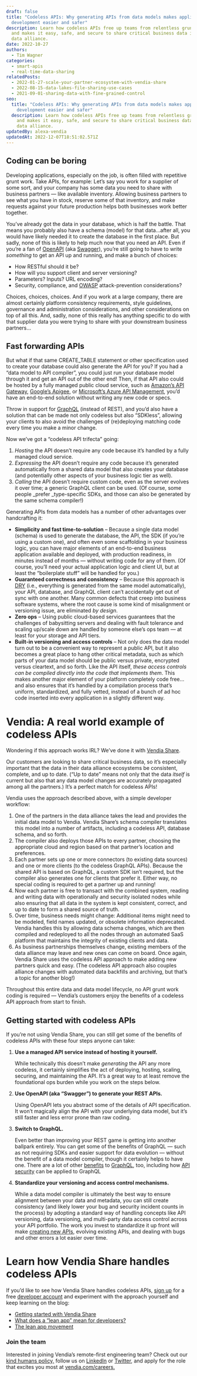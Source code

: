 ```yaml
---
draft: false
title: "Codeless APIs: Why generating APIs from data models makes application
  development easier and safer"
description: Learn how codeless APIs free up teams from relentless grunt work
  and makes it easy, safe, and secure to share critical business data in your
  data alliance.
date: 2022-10-27
authors:
  - Tim Wagner
categories:
  - smart-apis
  - real-time-data-sharing
relatedPosts:
  - 2022-01-27-scale-your-partner-ecosystem-with-vendia-share
  - 2022-08-15-data-lakes-file-sharing-use-cases
  - 2021-09-01-sharing-data-with-fine-grained-control
seo:
  title: "Codeless APIs: Why generating APIs from data models makes application
    development easier and safer"
  description: Learn how codeless APIs free up teams from relentless grunt work
    and makes it easy, safe, and secure to share critical business data in your
    data alliance.
updatedBy: alexa-vendia
updatedAt: 2022-12-07T18:51:02.571Z
---
```


## Coding can be boring

Developing applications, especially on the job, is often filled with repetitive grunt work. Take APIs, for example: Let’s say you work for a supplier of some sort, and your company has some data you need to share with business partners — like available inventory. Allowing business partners to see what you have in stock, reserve some of that inventory, and make requests against your future production helps both businesses work better together.

You’ve already got the data in your database, which is half the battle. That means you probably also have a schema (model) for that data…after all, you would have likely needed it to create the database in the first place. But sadly, none of this is likely to help much now that you need an API. Even if you’re a fan of [OpenAPI](https://spec.openapis.org/oas/latest.html#:~:text=The%20OpenAPI%20Specification%20(OAS)%20defines%20a%20standard%2C%20language%2D,or%20through%20network%20traffic%20inspection.) (aka [Swagger](https://swagger.io/)), you’re still going to have to write _something_ to get an API up and running, and make a bunch of choices: 



* How RESTful should it be?
* How will you support client and server versioning?
* Parameters? Inputs? URL encoding?
* Security, compliance, and [OWASP](https://owasp.org/) attack-prevention considerations?

Choices, choices, choices. And if you work at a large company, there are almost certainly platform consistency requirements, style guidelines, governance and administration considerations, and other considerations on top of all this. And, sadly, none of this really has anything specific to do with that supplier data you were trying to share with your downstream business partners…


## Fast forwarding APIs

But what if that same CREATE_TABLE statement or other specification used to create your database could also generate the API for you? If you had a “data model to API compiler”, you could just run your database model through it and get an API out of the other end! Then, if that API also could be hosted by a fully managed public cloud service, such as [Amazon’s API Gateway](https://aws.amazon.com/api-gateway/), [Google’s Apigee](https://cloud.google.com/apigee), or [Microsoft’s Azure API Management](https://azure.microsoft.com/en-us/products/api-management/?&ef_id=CjwKCAjw79iaBhAJEiwAPYwoCIWGQxrHxByIJh_VVl3Zrzylq-oHPty0XPPS7IoVi5ah_pVe04BTOxoCWA4QAvD_BwE:G:s&OCID=AIDcmm5edswduu_SEM_CjwKCAjw79iaBhAJEiwAPYwoCIWGQxrHxByIJh_VVl3Zrzylq-oHPty0XPPS7IoVi5ah_pVe04BTOxoCWA4QAvD_BwE:G:s&gclid=CjwKCAjw79iaBhAJEiwAPYwoCIWGQxrHxByIJh_VVl3Zrzylq-oHPty0XPPS7IoVi5ah_pVe04BTOxoCWA4QAvD_BwE), you’d have an end-to-end solution without writing any new code or specs.

Throw in support for [GraphQL](https://graphql.org/learn/) (instead of REST), and you’d also have a solution that can be made not only codeless but also “SDKless”, allowing your clients to also avoid the challenges of (re)deploying matching code every time you make a minor change.

Now we’ve got a “codeless API trifecta” going:



1. _Hosting_ the API doesn’t require any code because it’s handled by a fully managed cloud service.
2. _Expressing_ the API doesn’t require any code because it’s generated automatically from a shared data model that also creates your database (and potentially other aspects of your business logic tier as well).
3. _Calling_ the API doesn’t require custom code, even as the server evolves it over time; a generic GraphQL client can be used. (Of course, some people _prefer _type-specific SDKs, and those can also be generated by the same schema compiler!)

Generating APIs from data models has a number of other advantages over handcrafting it:



* **Simplicity and fast time-to-solution** – Because a single data model (schema) is used to generate the database, the API, the SDK (if you’re using a custom one), and often even some scaffolding in your business logic, you can have major elements of an end-to-end business application available and deployed, with production readiness, in minutes instead of months — without writing code for any of them. (Of course, you’ll need your actual application logic and client UI, but at least the “boilerplate stuff” will be handled for you.)
* **Guaranteed correctness and consistency** – Because this approach is [DRY](https://www.digitalocean.com/community/tutorials/what-is-dry-development) (i.e., everything is generated from the same model automatically), your API, database, and GraphQL client can’t accidentally get out of sync with one another. Many common defects that creep into business software systems, where the root cause is some kind of misalignment or versioning issue, are eliminated _by design_.
* **Zero ops** – Using public cloud-based services guarantees that the challenges of babysitting servers and dealing with fault tolerance and scaling up/scale down are handled by someone else’s ops team — at least for your storage and API tiers.
* **Built-in versioning and access controls** – Not only does the data model turn out to be a convenient way to represent a public API, but it also becomes a great place to hang other critical metadata, such as which parts of your data model should be public versus private, encrypted versus cleartext, and so forth. Like the API itself, _these access controls can be compiled directly into the code that implements them_. This makes another major element of your platform completely code free…and also ensures that it’s handled by a compilation process that’s uniform, standardized, and fully vetted, instead of a bunch of ad hoc code inserted into every application in a slightly different way.


# Vendia: A real world example of codeless APIs

Wondering if this approach works IRL? We’ve done it with [Vendia Share](https://vendia.com/product).

Our customers are looking to share critical business data, so it’s especially important that the data in their data alliance ecosystems be consistent, complete, and up to date. (“Up to date” means not only that the data _itself_ is current but also that any data model changes are accurately propagated among all the partners.) It’s a perfect match for codeless APIs!

Vendia uses the approach described above, with a simple developer workflow:



1. One of the partners in the data alliance takes the lead and provides the initial data model to Vendia. Vendia Share’s schema compiler translates this model into a number of artifacts, including a codeless API, database schema, and so forth.
2. The compiler also deploys those APIs to every partner, choosing the appropriate cloud and region based on that partner’s location and preferences.
3. Each partner sets up one or more connectors (to existing data sources) and one or more clients (to the codeless GraphQL APIs). Because the shared API is based on GraphQL, a custom SDK isn’t required, but the compiler also generates one for clients that prefer it. Either way, no special coding is required to get a partner up and running!
4. Now each partner is free to transact with the combined system, reading and writing data with operationally and security isolated nodes while also ensuring that all data in the system is kept consistent, correct, and up to date to form a shared source of truth.
5. Over time, business needs might change: Additional items might need to be modeled, field names updated, or obsolete information deprecated. Vendia handles this by allowing data schema changes, which are then compiled and redeployed to all the nodes through an automated SaaS platform that maintains the integrity of existing clients and data.
6. As business partnerships themselves change, existing members of the data alliance may leave and new ones can come on board. Once again, Vendia Share uses the codeless API approach to make adding new partners quick and easy. (The codeless API approach also couples alliance changes with automated data backfills and archiving, but that’s a topic for another blog!)

Throughout this entire data and data model lifecycle, no API grunt work coding is required — Vendia’s customers enjoy the benefits of a codeless API approach from start to finish.


## Getting started with codeless APIs

If you’re not using Vendia Share, you can still get some of the benefits of codeless APIs with these four steps anyone can take:



1. **Use a managed API service instead of hosting it yourself.** 

    While technically this doesn’t make _generating_ the API any more codeless, it certainly simplifies the act of deploying, hosting, scaling, securing, and maintaining the API. It’s a great way to at least remove the foundational ops burden while you work on the steps below.

2. **Use OpenAPI (aka “Swagger”) to generate your REST APIs.**

    Using OpenAPI lets you abstract some of the details of API specification. It won’t magically align the API with your underlying data model, but it’s still faster and less error prone than raw coding.

3. **Switch to GraphQL.**

    Even better than improving your REST game is getting into another ballpark entirely. You can get some of the benefits of GraphQL — such as not requiring SDKs and easier support for data evolution — without the benefit of a data model compiler, though it certainly helps to have one. There are a lot of other [benefits](https://www.vendia.com/blog/why-we-combined-graphql-and-a-serverless-distributed-ledger) to [GraphQL](https://www.vendia.com/blog/graphql-and-blockchain), too, including how [API security](https://www.vendia.com/blog/api-security-graphql) can be applied to GraphQL

4. **Standardize your versioning and access control mechanisms.**

    While a data model compiler is ultimately the best way to ensure alignment between your data and metadata, you can still create consistency (and likely lower your bug and security incident counts in the process) by adopting a standard way of handling concepts like API versioning, data versioning, and multi-party data access control across your API portfolio. The work you invest to standardize it up front will make [creating new APIs](https://www.vendia.com/blog/api-design-best-practices), evolving existing APIs, and dealing with bugs and other errors a lot easier over time.



# Learn how Vendia Share handles codeless APIs

If you’d like to see how Vendia Share handles codeless APIs, [sign up](https://share.vendia.net/) for a free [developer account](https://www.vendia.com/developers) and experiment with the approach yourself and keep learning on the blog:



* [Getting started with Vendia Share](https://www.vendia.com/blog/getting-started-with-vendia-share)
* [What does a “lean app” mean for developers?](https://www.vendia.com/blog/lean-apps-for-developers)
* [The lean app movement](https://www.vendia.com/blog/lean-app)


### Join the team 

Interested in joining Vendia’s remote-first engineering team? Check out our [kind humans policy,](https://www.vendia.com/kind-humans) follow us on [LinkedIn](https://www.linkedin.com/company/vendiahq/mycompany/) or [Twitter](https://twitter.com/VendiaHQ), and apply for the role that excites you most at [vendia.com/careers.](https://www.vendia.com/careers)
